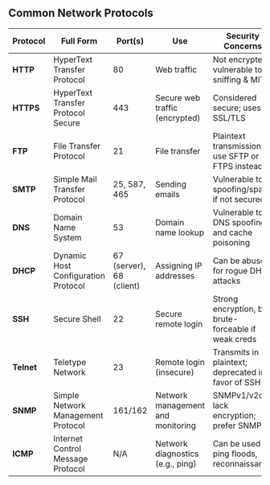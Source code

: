 ## Common Network Protocols

| **Protocol** | **Full Form**                             | **Port(s)**      | **Use**                                  | **Security Concerns**                                |
|--------------|-------------------------------------------|------------------|------------------------------------------|--------------------------------------------------    |
| **HTTP**     | HyperText Transfer Protocol               | 80               | Web traffic                              | Not encrypted; vulnerable to sniffing & MITM         |
| **HTTPS**    | HyperText Transfer Protocol Secure        | 443              | Secure web traffic (encrypted)           | Considered secure; uses SSL/TLS                      |
| **FTP**      | File Transfer Protocol                    | 21               | File transfer                            | Plaintext transmission; use SFTP or FTPS instead     |
| **SMTP**     | Simple Mail Transfer Protocol             | 25, 587, 465     | Sending emails                           | Vulnerable to spoofing/spam if not secured           |
| **DNS**      | Domain Name System                        | 53               | Domain name lookup                       | Vulnerable to DNS spoofing and cache poisoning       |
| **DHCP**     | Dynamic Host Configuration Protocol       | 67 (server), 68 (client) | Assigning IP addresses     | Can be abused for rogue DHCP attacks                       |
| **SSH**      | Secure Shell                              | 22               | Secure remote login                      | Strong encryption, but brute-forceable if weak creds |
| **Telnet**   | Teletype Network                          | 23               | Remote login (insecure)                  | Transmits in plaintext; deprecated in favor of SSH   |
| **SNMP**     | Simple Network Management Protocol        | 161/162          | Network management and monitoring        | SNMPv1/v2c lack encryption; prefer SNMPv3            |
| **ICMP**     | Internet Control Message Protocol         | N/A              | Network diagnostics (e.g., ping)         | Can be used in ping floods, reconnaissance           |
